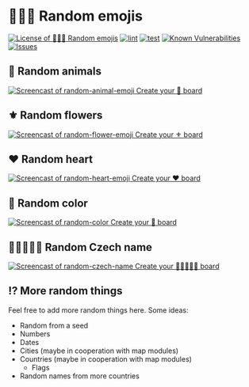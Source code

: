 # 🐇🥀💚 Random emojis

<!--Badges-->

 [![License of 🐇🥀💚 Random emojis](https://img.shields.io/github/license/hejny/random-arts.svg?style=flat)](https://github.com/hejny/random-arts/blob/main/LICENSE)
 [![lint](https://github.com/hejny/random-arts/actions/workflows/lint.yml/badge.svg)](https://github.com/hejny/random-arts/actions/workflows/lint.yml)
 [![test](https://github.com/hejny/random-arts/actions/workflows/test.yml/badge.svg)](https://github.com/hejny/random-arts/actions/workflows/test.yml)
 [![Known Vulnerabilities](https://snyk.io/test/github/hejny/random-arts/badge.svg)](https://snyk.io/test/github/hejny/random-arts)
 [![Issues](https://img.shields.io/github/issues/hejny/random-arts.svg?style=flat)](https://github.com/hejny/random-arts/issues)

<!--/Badges-->

## 🐇 Random animals

[![Screencast of random-animal-emoji](./assets/screencasts/random-animal-emoji.gif) Create your 🐇 board](https://collboard.com/new?redirect=1&modulesOn=@hejny/random-animal-emoji&importAsMaterialize=https%3A%2F%2Fcollboard.com%2F3rfkxx47m7zmxfup7yrf)

## ⚜️ Random flowers

[![Screencast of random-flower-emoji](./assets/screencasts/random-flower-emoji.gif) Create your ⚜️ board](https://collboard.com/new?redirect=1&modulesOn=@hejny/random-flower-emoji)

## ❤️ Random heart

[![Screencast of random-heart-emoji](./assets/screencasts/random-heart-emoji.gif) Create your ❤️ board](https://collboard.com/new?redirect=1&modulesOn=@hejny/random-heart-emoji)

## 🌈 Random color

[![Screencast of random-color](./assets/screencasts/random-color.gif) Create your 🌈 board](https://collboard.com/new?redirect=1&modulesOn=@hejny/random-color)

## 🧑‍🤝‍🧑🇨🇿 Random Czech name

[![Screencast of random-czech-name](./assets/screencasts/random-czech-name.gif) Create your 🧑‍🤝‍🧑🇨🇿 board](https://collboard.com/new?redirect=1&modulesOn=@hejny/random-czech-name)

## ⁉️ More random things

Feel free to add more random things here. Some ideas:

-   Random from a seed
-   Numbers
-   Dates
-   Cities (maybe in cooperation with map modules)
-   Countries (maybe in cooperation with map modules)
    -   Flags
-   Random names from more countries
